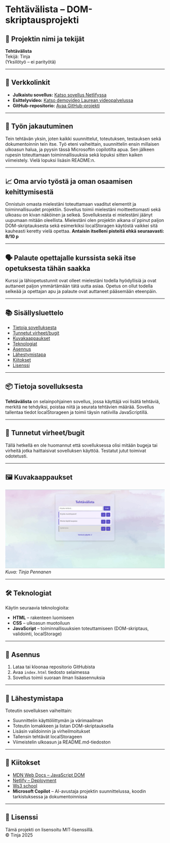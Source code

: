 # Tehtävälista – DOM-skriptausprojekti

## 👤 Projektin nimi ja tekijät
**Tehtävälista**  
Tekijä: Tinja  
(Yksilötyö – ei parityötä)

---

## 🔗 Verkkolinkit
- **Julkaistu sovellus:** [Katso sovellus Netlifyssa](https://tehtavalistajava.netlify.app/)
- **Esittelyvideo:** [Katso demovideo Laurean videopalvelussa](https://google.com)
- **GitHub-repositorio:** [Avaa GitHub-projekti](https://github.com/pennanentinja/ToDo-java)

---

## 🤝 Työn jakautuminen
Tein tehtävän yksin, joten kaikki suunnittelut, toteutuksen, testauksen sekä dokumentoinnin tein itse. Työ eteni vaiheittain, suunnittelin ensin millaisen ulkoasun halua, ja pyysin tässä Microsoftin copilotilta apua. Sen jälkeen rupesin toteuttamaan toiminnallisuuksia sekä lopuksi sitten kaiken viimeistely. Vielä lopuksi lisäsin README:n.

---

## 📈 Oma arvio työstä ja oman osaamisen kehittymisestä
Onnistuin omasta mielestäni toteuttamaan vaaditut elementit ja toiminnallisuudet projektiin. Sovellus toimii mielestäni moitteettomasti sekä ulkoasu on kivan näköinen ja selkeä. Sovelluksesta ei mielestäni jäänyt uupumaan mitään oleellista. Mielestäni olen projektin aikana ol´ppinut paljon DOM-skriptauksesta sekä esimerkiksi localStoragen käytöstä vaikkei sitä kauheasti keretty vielä opettaa. 
**Antaisin itselleni pisteitä ehkä seuraavasti: 8/10 p**

---

## 🗣️ Palaute opettajalle kurssista sekä itse opetuksesta tähän saakka
Kurssi ja lähiopetustunnit ovat olleet mielestäni todella hyödyllisiä ja ovat auttaneet paljon ymmärtämään tätä uutta asiaa. Opetus on ollut todella selkeää ja opettajan apu ja palaute ovat auttaneet pääsemään eteenpäin. 

---

## 📚 Sisällysluettelo
- [Tietoja sovelluksesta](#tietoja-sovelluksesta)
- [Tunnetut virheet/bugit](#tunnetut-virheetbugit)
- [Kuvakaappaukset](#kuvakaappaukset)
- [Teknologiat](#teknologiat)
- [Asennus](#asennus)
- [Lähestymistapa](#lähestymistapa)
- [Kiitokset](#kiitokset)
- [Lisenssi](#lisenssi)

---

## 📦 Tietoja sovelluksesta
**Tehtävälista** on selainpohjainen sovellus, jossa käyttäjä voi lisätä tehtäviä, merkitä ne tehdyiksi, poistaa niitä ja seurata tehtävien määrää. Sovellus tallentaa tiedot localStorageen ja toimii täysin natiivilla JavaScriptillä.

---

## 🐞 Tunnetut virheet/bugit
Tällä hetkellä en ole huomannut että sovelluksessa olisi mitään bugeja tai virheitä jotka haittaisivat sovelluksen käyttöä. Testatut jutut toimivat odotetusti.

---

## 🖼️ Kuvakaappaukset
![Sovellus](kuvat/Sovellus.png)  
*Kuva: Tinja Pennanen*

---

## 🛠️ Teknologiat
Käytin seuraavia teknologioita:
- **HTML** – rakenteen luomiseen
- **CSS** – ulkoasun muotoiluun
- **JavaScript** – toiminnallisuuksien toteuttamiseen (DOM-skriptaus, validointi, localStorage)

---

## 🚀 Asennus
1. Lataa tai kloonaa repositorio GitHubista
2. Avaa `index.html` tiedosto selaimessa
3. Sovellus toimii suoraan ilman lisäasennuksia

---

## 🧭 Lähestymistapa
Toteutin sovelluksen vaiheittain:
- Suunnittelin käyttöliittymän ja värimaailman
- Toteutin lomakkeen ja listan DOM-skriptauksella
- Lisäsin validoinnin ja virheilmoitukset
- Tallensin tehtävät localStorageen
- Viimeistelin ulkoasun ja README.md-tiedoston

---

## 🙏 Kiitokset
- [MDN Web Docs – JavaScript DOM](https://developer.mozilla.org/en-US/docs/Web/API/Document_Object_Model)
- [Netlify – Deployment](https://www.netlify.com/)
- [Ws3 school](https://www.w3schools.com/java/)
- **Microsoft Copilot** – AI-avustaja projektin suunnittelussa, koodin tarkistuksessa ja dokumentoinnissa

---

## 📄 Lisenssi
Tämä projekti on lisensoitu MIT-lisenssillä.  
© Tinja 2025

